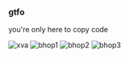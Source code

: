 ### gtfo
<p>
  you're only here to copy code
</p>

<img alt="xva" src="xva.gif"> </img>
<img alt="bhop1" src="bhop1.gif"> </img>
<img alt="bhop2" src="bhop2.gif"> </img>
<img alt="bhop3" src="bhop3.gif"> </img>
